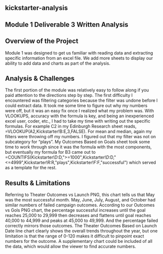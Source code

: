 ## kickstarter-analysis

## Module 1 Deliverable 3 Written Analysis
## Overview of the Project
Module 1 was designed to get us familiar with reading data and extracting specific information from an excel file. We add more sheets to display our ability to add data and charts as part of the analysis.

## Analysis & Challenges 
The first portion of the module was relatively easy to follow along if you paid attention to the directions step by step. The first difficulty I encountered was filtering categories because the filter was undone before I could extract data. It took me some time to figure out why my numbers were off, but it was an easy fix once I realized what my problem was. With VLOOKUPS, accuracy with the formula is key, and being an inexperienced excel user, coder, etc., I had to take my time with writing out the specific formulas. For example C2 in my Edinburgh Research sheet reads, =VLOOKUP(A2,Kickstarter!B:E,3,FALSE). For mean and median, again my filters were throwing off my numbers. I figured out that my filter was not on subcategory for “plays”. My Outcomes Based on Goals sheet took some time to work through since it was the formula with the most components, but eventually my formula for B3 came out to =COUNTIFS(Kickstarter!$D:$D,">=1000",Kickstarter!$D:$D,"<=4999",Kickstarter!$R:$R,"plays",Kickstarter!$F:$F,"successful") which served as a template for the rest.

## Results & Limitations
Referring to Theater Outcomes vs Launch PNG, this chart tells us that May was the most successful month. May, June, July, August, and October had similar numbers of failed campaign outcomes.
According to our Outcomes vs Gols PNG chart, the percentage successful increases until the goal reaches 25,000 to 29,999 then decreases and flattens until goal reaches 40,000 to 44,999 and peaks at 45,000 to 49,999. And the percentage failed correctly mirrors those outcomes.
The Theater Outcomes Based on Launch Date line chart clearly shows the overall trends throughout the year, but one limitation is that the range of 0-120 makes it difficult to pinpoint exact numbers for the outcome. A supplementary chart could be included of all the data, which would allow the viewer to find accurate numbers.
